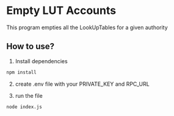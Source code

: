 # Empty LUT Accounts

This program empties all the LookUpTables for a given authority

## How to use?
1. Install dependencies
```sh
npm install
```

2. create .env file with your PRIVATE_KEY and RPC_URL

3. run the file
```sh
node index.js
```